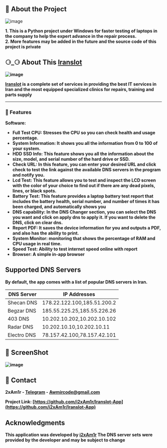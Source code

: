 ## 🌟 About the Project
![image](https://github.com/user-attachments/assets/e1112814-615f-4c83-b9d0-101a83076b70)

<b>1. This is a Python project under Windows for faster testing of laptops in the company to help the expert advance in the repair process.<b><br>
<b>2. More features may be added in the future and the source code of this project is private<b>

## ⚆_⚆ About This [Iranslot](https://iranslot.com)
![image](https://github.com/user-attachments/assets/a731ccbe-e8f3-4758-b848-78b2003f4c05)


<b>[Iranslot](https://www.iranslot.com) is a complete set of services in providing the best IT services in Iran and the most equipped specialized clinics for repairs, training and parts supply<b><br>



---
### 🎯 Features

**Software:**
- **Full Test CPU**: Stresses the CPU so you can check health and usage percentage.
- **System Information**: It shows you all the information from 0 to 100 of your system.
- **HDD SSD Info**: This feature shows you all the information about the size, model, and serial number of the hard drive or SSD.
- **Check URL**: In this feature, you can enter your desired URL and click check to test the link against the available DNS servers in the program and notify you.
- **Lcd Test**: This feature allows you to test and inspect the LCD screen with the color of your choice to find out if there are any dead pixels, lines, or black spots.
- **Battery Test**: This feature provides a laptop battery test report that includes the battery health, serial number, and number of times it has been charged, and automatically shows you
- **DNS capability**: In the DNS Changer section, you can select the DNS you want and click on apply dns to apply it. If you want to delete the DNS, click on clear dns.
- **Report PDF**: It saves the device information for you and outputs a PDF, and also has the ability to print.
- **System Monitor**: monitoring that shows the percentage of RAM and CPU usage in real time.
- **Speed Test**: Ability to test internet speed online with report
- **Browser**: A simple in-app browser
## Supported DNS Servers

By default, the app comes with a list of popular DNS servers in Iran.

| DNS Server   | IP Addresses          |
| ------------ | ---------------------|
| Shecan DNS   | 178.22.122.100,185.51.200.2 |
| Begzar DNS   | 185.55.225.25,185.55.226.26 |
| 403 DNS      | 10.202.10.202,10.202.10.102 |
| Radar DNS    | 10.202.10.10,10.202.10.11 |
| Electro DNS  | 78.157.42.100,78.157.42.101 |
## 👀 ScreenShot
![image](https://github.com/user-attachments/assets/a9d40fc2-a7c2-4af0-9a37-4f226a871981)


## :handshake: Contact

2xAm1r - [Telegram](https://t.me/bftup) - Awmircode@gmail.com

Project Link: [https://github.com/i2xAm1r/Iranslot-App](https://github.com/i2xAm1r/Iranslot-App)

## Acknowledgments

<b>This application was developed by [i2xAm1r](https://github.com/i2xAm1r/) The DNS server sets were provided by the developer and may be subject to change<b>
